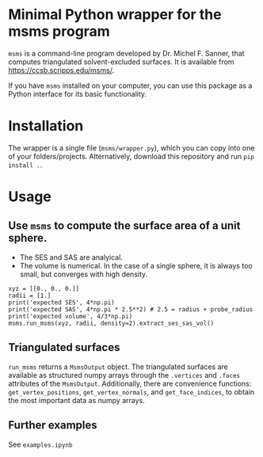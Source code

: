 # Minimal Python wrapper for the msms program
`msms` is a command-line program developed by Dr. Michel F. Sanner, that computes triangulated solvent-excluded surfaces. It is available from https://ccsb.scripps.edu/msms/.

If you have `msms` installed on your computer, you can use this package as a Python interface for its basic functionality.

# Installation
The wrapper is a single file (`msms/wrapper.py`), which you can copy into one of your folders/projects. Alternatively, download this repository and run `pip install .`.

# Usage
## Use `msms` to compute the surface area of a unit sphere.
* The SES and SAS are analyical.
* The volume is numerical. In the case of a single sphere, it is always too small, but converges with high density.
```
xyz = [[0., 0., 0.]]
radii = [1.]
print('expected SES', 4*np.pi)
print('expected SAS', 4*np.pi * 2.5**2) # 2.5 = radius + probe_radius
print('expected volume', 4/3*np.pi)
msms.run_msms(xyz, radii, density=2).extract_ses_sas_vol()
```

## Triangulated surfaces
`run_msms` returns a `MsmsOutput` object.
The triangulated surfaces are available as structured numpy arrays through the `.vertices` and `.faces` attributes of the `MsmsOutput`.
Additionally, there are convenience functions: `get_vertex_positions`, `get_vertex_normals`, and `get_face_indices`, to obtain the most important data as numpy arrays.

## Further examples
See `examples.ipynb`
